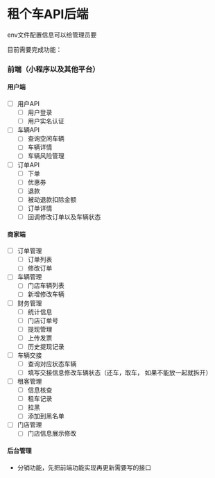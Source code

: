 # 租个车API后端

env文件配置信息可以给管理员要

目前需要完成功能：

### 前端（小程序以及其他平台）

#### 用户端

- [ ] 用户API
  - [ ] 用户登录
  - [ ] 用户实名认证
- [ ] 车辆API
  - [ ] 查询空闲车辆
  - [ ] 车辆详情
  - [ ] 车辆风险管理
- [ ] 订单API
  - [ ] 下单
  - [ ] 优惠券
  - [ ] 退款
  - [ ] 被动退款扣除金额
  - [ ] 订单详情
  - [ ] 回调修改订单以及车辆状态

#### 商家端

- [ ] 订单管理
  - [ ] 订单列表
  - [ ] 修改订单
- [ ] 车辆管理
  - [ ] 门店车辆列表
  - [ ] 新增修改车辆
- [ ] 财务管理
  - [ ] 统计信息
  - [ ] 门店订单号
  - [ ] 提现管理
  - [ ] 上传发票
  - [ ] 历史提现记录
- [ ] 车辆交接
  - [ ] 查询对应状态车辆
  - [ ] 填写交接信息修改车辆状态（还车，取车， 如果不能放一起就拆开）
- [ ] 租客管理
  - [ ] 信息核查
  - [ ] 租车记录
  - [ ] 拉黑
  - [ ] 添加到黑名单
- [ ] 门店管理
  - [ ] 门店信息展示修改

#### 后台管理
    
- 分销功能，先把前端功能实现再更新需要写的接口
